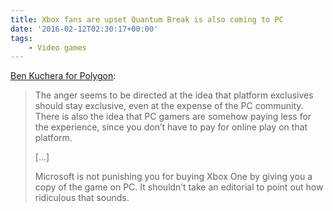 ```yaml
---
title: Xbox fans are upset Quantum Break is also coming to PC
date: '2016-02-12T02:30:17+00:00'
tags:
    - Video games
---
```


[Ben Kuchera for Polygon](https://www.polygon.com/2016/2/11/10966970/xbox-one-anger-quantum-break):

> The anger seems to be directed at the idea that platform exclusives should stay exclusive, even at the expense of the PC community. There is also the idea that PC gamers are somehow paying less for the experience, since you don’t have to pay for online play on that platform.
> 
>  \[…\]
> 
>  Microsoft is not punishing you for buying Xbox One by giving you a copy of the game on PC. It shouldn’t take an editorial to point out how ridiculous that sounds.